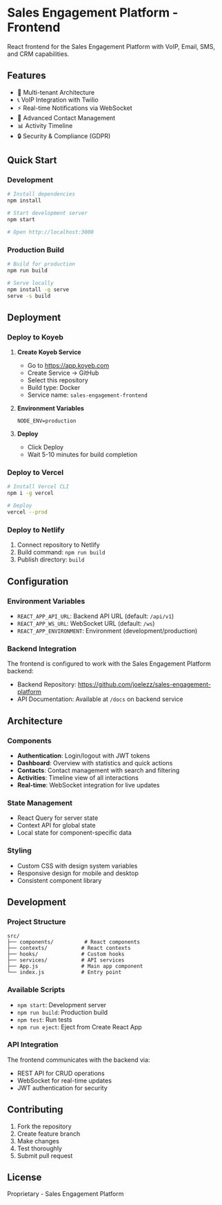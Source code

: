 # Sales Engagement Platform - Frontend

React frontend for the Sales Engagement Platform with VoIP, Email, SMS, and CRM capabilities.

## Features

- 🎯 Multi-tenant Architecture
- 📞 VoIP Integration with Twilio
- ⚡ Real-time Notifications via WebSocket
- 👥 Advanced Contact Management
- 📊 Activity Timeline
- 🔒 Security & Compliance (GDPR)

## Quick Start

### Development

```bash
# Install dependencies
npm install

# Start development server
npm start

# Open http://localhost:3000
```

### Production Build

```bash
# Build for production
npm run build

# Serve locally
npm install -g serve
serve -s build
```

## Deployment

### Deploy to Koyeb

1. **Create Koyeb Service**
   - Go to https://app.koyeb.com
   - Create Service → GitHub
   - Select this repository
   - Build type: Docker
   - Service name: `sales-engagement-frontend`

2. **Environment Variables**
   ```
   NODE_ENV=production
   ```

3. **Deploy**
   - Click Deploy
   - Wait 5-10 minutes for build completion

### Deploy to Vercel

```bash
# Install Vercel CLI
npm i -g vercel

# Deploy
vercel --prod
```

### Deploy to Netlify

1. Connect repository to Netlify
2. Build command: `npm run build`
3. Publish directory: `build`

## Configuration

### Environment Variables

- `REACT_APP_API_URL`: Backend API URL (default: `/api/v1`)
- `REACT_APP_WS_URL`: WebSocket URL (default: `/ws`)
- `REACT_APP_ENVIRONMENT`: Environment (development/production)

### Backend Integration

The frontend is configured to work with the Sales Engagement Platform backend:
- Backend Repository: https://github.com/joelezz/sales-engagement-platform
- API Documentation: Available at `/docs` on backend service

## Architecture

### Components

- **Authentication**: Login/logout with JWT tokens
- **Dashboard**: Overview with statistics and quick actions
- **Contacts**: Contact management with search and filtering
- **Activities**: Timeline view of all interactions
- **Real-time**: WebSocket integration for live updates

### State Management

- React Query for server state
- Context API for global state
- Local state for component-specific data

### Styling

- Custom CSS with design system variables
- Responsive design for mobile and desktop
- Consistent component library

## Development

### Project Structure

```
src/
├── components/          # React components
├── contexts/           # React contexts
├── hooks/              # Custom hooks
├── services/           # API services
├── App.js              # Main app component
└── index.js            # Entry point
```

### Available Scripts

- `npm start`: Development server
- `npm run build`: Production build
- `npm test`: Run tests
- `npm run eject`: Eject from Create React App

### API Integration

The frontend communicates with the backend via:
- REST API for CRUD operations
- WebSocket for real-time updates
- JWT authentication for security

## Contributing

1. Fork the repository
2. Create feature branch
3. Make changes
4. Test thoroughly
5. Submit pull request

## License

Proprietary - Sales Engagement Platform
